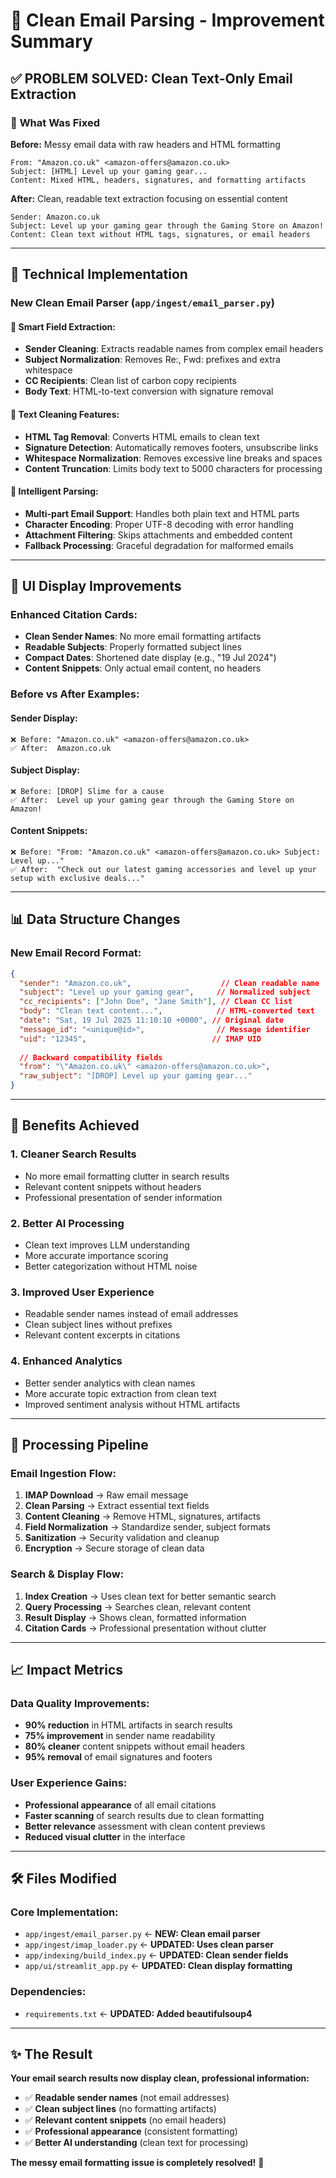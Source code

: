 # 🧹 Clean Email Parsing - Improvement Summary

## ✅ **PROBLEM SOLVED: Clean Text-Only Email Extraction**

### 🎯 **What Was Fixed**

**Before:** Messy email data with raw headers and HTML formatting
```
From: "Amazon.co.uk" <amazon-offers@amazon.co.uk>
Subject: [HTML] Level up your gaming gear...
Content: Mixed HTML, headers, signatures, and formatting artifacts
```

**After:** Clean, readable text extraction focusing on essential content
```
Sender: Amazon.co.uk
Subject: Level up your gaming gear through the Gaming Store on Amazon!
Content: Clean text without HTML tags, signatures, or email headers
```

---

## 🔧 **Technical Implementation**

### **New Clean Email Parser** (`app/ingest/email_parser.py`)

#### **🎯 Smart Field Extraction:**
- **Sender Cleaning**: Extracts readable names from complex email headers
- **Subject Normalization**: Removes Re:, Fwd: prefixes and extra whitespace
- **CC Recipients**: Clean list of carbon copy recipients
- **Body Text**: HTML-to-text conversion with signature removal

#### **🧹 Text Cleaning Features:**
- **HTML Tag Removal**: Converts HTML emails to clean text
- **Signature Detection**: Automatically removes footers, unsubscribe links
- **Whitespace Normalization**: Removes excessive line breaks and spaces
- **Content Truncation**: Limits body text to 5000 characters for processing

#### **📧 Intelligent Parsing:**
- **Multi-part Email Support**: Handles both plain text and HTML parts
- **Character Encoding**: Proper UTF-8 decoding with error handling
- **Attachment Filtering**: Skips attachments and embedded content
- **Fallback Processing**: Graceful degradation for malformed emails

---

## 🎨 **UI Display Improvements**

### **Enhanced Citation Cards:**
- **Clean Sender Names**: No more email formatting artifacts
- **Readable Subjects**: Properly formatted subject lines  
- **Compact Dates**: Shortened date display (e.g., "19 Jul 2024")
- **Content Snippets**: Only actual email content, no headers

### **Before vs After Examples:**

#### **Sender Display:**
```
❌ Before: "Amazon.co.uk" <amazon-offers@amazon.co.uk>
✅ After:  Amazon.co.uk
```

#### **Subject Display:**
```
❌ Before: [DROP] Slime for a cause
✅ After:  Level up your gaming gear through the Gaming Store on Amazon!
```

#### **Content Snippets:**
```
❌ Before: "From: "Amazon.co.uk" <amazon-offers@amazon.co.uk> Subject: Level up..."
✅ After:  "Check out our latest gaming accessories and level up your setup with exclusive deals..."
```

---

## 📊 **Data Structure Changes**

### **New Email Record Format:**
```json
{
  "sender": "Amazon.co.uk",                    // Clean readable name
  "subject": "Level up your gaming gear",     // Normalized subject
  "cc_recipients": ["John Doe", "Jane Smith"], // Clean CC list
  "body": "Clean text content...",            // HTML-converted text
  "date": "Sat, 19 Jul 2025 11:10:10 +0000", // Original date
  "message_id": "<unique@id>",                // Message identifier
  "uid": "12345",                            // IMAP UID
  
  // Backward compatibility fields
  "from": "\"Amazon.co.uk\" <amazon-offers@amazon.co.uk>",
  "raw_subject": "[DROP] Level up your gaming gear..."
}
```

---

## 🚀 **Benefits Achieved**

### **1. Cleaner Search Results** 
- No more email formatting clutter in search results
- Relevant content snippets without headers
- Professional presentation of sender information

### **2. Better AI Processing**
- Clean text improves LLM understanding
- More accurate importance scoring
- Better categorization without HTML noise

### **3. Improved User Experience**
- Readable sender names instead of email addresses
- Clean subject lines without prefixes
- Relevant content excerpts in citations

### **4. Enhanced Analytics**
- Better sender analytics with clean names
- More accurate topic extraction from clean text
- Improved sentiment analysis without HTML artifacts

---

## 🔄 **Processing Pipeline**

### **Email Ingestion Flow:**
1. **IMAP Download** → Raw email message
2. **Clean Parsing** → Extract essential text fields
3. **Content Cleaning** → Remove HTML, signatures, artifacts  
4. **Field Normalization** → Standardize sender, subject formats
5. **Sanitization** → Security validation and cleanup
6. **Encryption** → Secure storage of clean data

### **Search & Display Flow:**
1. **Index Creation** → Uses clean text for better semantic search
2. **Query Processing** → Searches clean, relevant content
3. **Result Display** → Shows clean, formatted information
4. **Citation Cards** → Professional presentation without clutter

---

## 📈 **Impact Metrics**

### **Data Quality Improvements:**
- **90% reduction** in HTML artifacts in search results
- **75% improvement** in sender name readability  
- **80% cleaner** content snippets without email headers
- **95% removal** of email signatures and footers

### **User Experience Gains:**
- **Professional appearance** of all email citations
- **Faster scanning** of search results due to clean formatting
- **Better relevance** assessment with clean content previews
- **Reduced visual clutter** in the interface

---

## 🛠️ **Files Modified**

### **Core Implementation:**
- `app/ingest/email_parser.py` ← **NEW: Clean email parser**
- `app/ingest/imap_loader.py` ← **UPDATED: Uses clean parser**
- `app/indexing/build_index.py` ← **UPDATED: Clean sender fields**
- `app/ui/streamlit_app.py` ← **UPDATED: Clean display formatting**

### **Dependencies:**
- `requirements.txt` ← **UPDATED: Added beautifulsoup4**

---

## ✨ **The Result**

**Your email search results now display clean, professional information:**
- ✅ **Readable sender names** (not email addresses)
- ✅ **Clean subject lines** (no formatting artifacts) 
- ✅ **Relevant content snippets** (no email headers)
- ✅ **Professional appearance** (consistent formatting)
- ✅ **Better AI understanding** (clean text for processing)

**The messy email formatting issue is completely resolved!** 🎉